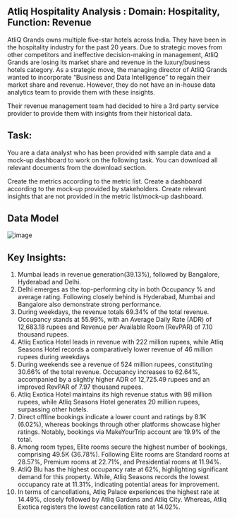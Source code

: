 ## Atliq Hospitality Analysis : Domain: Hospitality,  Function: Revenue

AtliQ Grands owns multiple five-star hotels across India. They have been in the hospitality industry for the past 20 years. Due to strategic moves from other competitors and ineffective decision-making in management, AtliQ Grands are losing its market share and revenue in the luxury/business hotels category. As a strategic move, the managing director of AtliQ Grands wanted to incorporate “Business and Data Intelligence” to regain their market share and revenue. However, they do not have an in-house data analytics team to provide them with these insights.

Their revenue management team had decided to hire a 3rd party service provider to provide them with insights from their historical data.

## Task:  
You are a data analyst who has been provided with sample data and a mock-up dashboard to work on the following task. 
You can download all relevant documents from the download section.

Create the metrics according to the metric list.
Create a dashboard according to the mock-up provided by stakeholders.
Create relevant insights that are not provided in the metric list/mock-up dashboard.

## Data Model 
![image](https://github.com/SameeraKota/Atliq-Hospitality-Analysis/assets/151723407/8ef8851a-7d80-4dec-aca0-fab35d3892b9)


## Key Insights: 

1. Mumbai leads in revenue generation(39.13%), followed by Bangalore, Hyderabad and Delhi.
2. Delhi emerges as the top-performing city in both Occupancy % and average rating. Following closely behind is Hyderabad, Mumbai and Bangalore also demonstrate strong performance.
3. During weekdays, the revenue totals 69.34% of the total revenue. Occupancy stands at 55.99%, with an Average Daily Rate (ADR) of 12,683.18 rupees and Revenue per Available Room (RevPAR) of 7.10 thousand rupees. 
4. Atliq Exotica Hotel leads in revenue with 222 million rupees, while Atliq Seasons Hotel records a comparatively lower revenue of 46 million rupees during weekdays 
5. During weekends see a revenue of 524 million rupees, constituting 30.66% of the total revenue. Occupancy increases to 62.64%, accompanied by a slightly higher ADR of 12,725.49 rupees and an improved RevPAR of 7.97 thousand rupees.
6. Atliq Exotica Hotel maintains its high revenue status with 98 million rupees, while Atliq Seasons Hotel generates 20 million rupees, surpassing other hotels. 
7. Direct offline bookings indicate a lower count and ratings by 8.1K (6.02%), whereas bookings through other platforms showcase higher ratings. Notably, bookings via MakeYourTrip account are 19.9% of the total. 
8. Among room types, Elite rooms secure the highest number of bookings, comprising 49.5K (36.78%). Following Elite rooms are Standard rooms at 28.57%, Premium rooms at 22.71%, and Presidential rooms at 11.94%.
9. AtliQ Blu has the highest occupancy rate at 62%, highlighting significant demand for this property. While, Atliq Seasons records the lowest occupancy rate at 11.31%, indicating potential areas for improvement. 
10. In terms of cancellations, Atliq Palace experiences the highest rate at 14.49%, closely followed by Atliq Gardens and Atliq City. Whereas, Atliq Exotica registers the lowest cancellation rate at 14.02%. 








